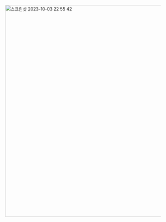 <img width="685" alt="스크린샷 2023-10-03 22 55 42" src="https://github.com/youKeon/leetHub/assets/96862049/eeda85a8-8b0c-45b4-949c-349867393cc9">
